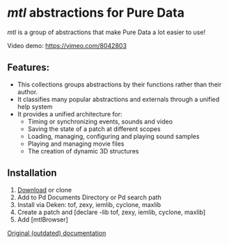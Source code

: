 # *mtl*  abstractions for Pure Data

*mtl* is a group of abstractions that make Pure Data a lot easier to use!

Video demo: https://vimeo.com/8042803

## Features:
* This collections groups abstractions by their functions rather than their author.
* It classifies many popular abstractions and externals through a unified help system
* It provides a unified architecture for:
  * Timing or synchronizing events, sounds and video
  * Saving the state of a patch at different scopes
  * Loading, managing, configuring and playing sound samples
  * Playing and managing movie files
  * The creation of dynamic 3D structures

## Installation

1) [Download](https://github.com/patricksebastien/mtl/archive/master.zip) or clone 
2) Add to Pd Documents Directory or Pd search path
3) Install via Deken: tof, zexy, iemlib, cyclone, maxlib
4) Create a patch and [declare -lib tof, zexy, iemlib, cyclone, maxlib] 
5) Add [mtlBrowser]

[Original (outdated) documentation](http://puredata.info/Members/mtl/)

